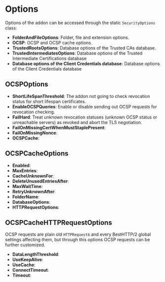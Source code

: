 # Options

Options of the addon can be accessed through the static `SecurityOptions` class:

- **FolderAndFileOptions**: Folder, file and extension options.
- **OCSP**: OCSP and OCSP cache options.
- **TrustedRootsOptions**: Database options of the Trusted CAs database.
- **TrustedIntermediatesOptions**: Database options of the Trusted Intermediate Certifications database
- **Database options of the Client Credentials database**: Database options of the Client Credentials database

## OCSPOptions

- **ShortLifeSpanThreshold**: The addon not going to check revocation status for short lifespan certificates.
- **EnableOCSPQueries**: Enable or disable sending out OCSP requests for revocation checking.
- **FailHard**: Treat unknown revocation statuses (unknown OCSP status or unreachable servers) as revoked and abort the TLS negotiation.
- **FailOnMissingCertWhenMustStaplePresent**: 
- **FailOnMissingNonce**: 
- **OCSPCache**: 

## OCSPCacheOptions

- **Enabled**: 
- **MaxEntries**:
- **CacheUnknownFor**: 
- **DeleteUnusedEntriesAfter**: 
- **MaxWaitTime**: 
- **RetryUnknownAfter**: 
- **FolderName**: 
- **DatabaseOptions**: 
- **HTTPRequestOptions**: 

## OCSPCacheHTTPRequestOptions

OCSP requests are plain old `HTTPRequest`s and every BestHTTP/2 global settings affecting them, but through this options OCSP requests can be further customized.

- **DataLengthThreshold**: 
- **UseKeepAlive**: 
- **UseCache**:
- **ConnectTimeout**:
- **Timeout**:
